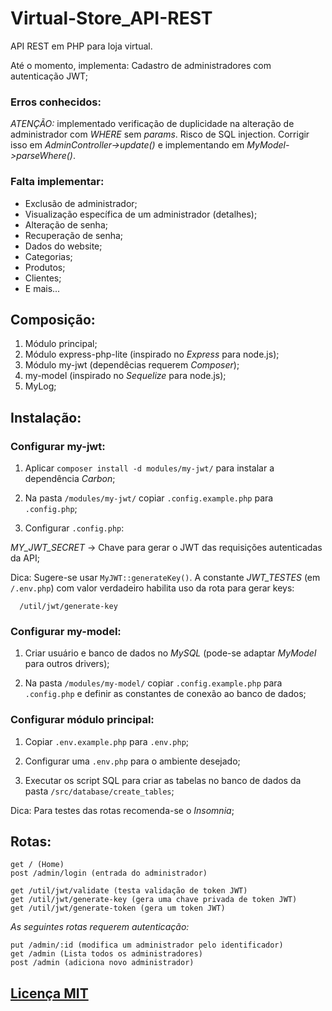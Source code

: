 # Virtual-Store_API-REST
 API REST em PHP para loja virtual.

 Até o momento, implementa:
 Cadastro de administradores com autenticação JWT;

### Erros conhecidos:
 *ATENÇÃO:* implementado verificação de duplicidade na alteração de administrador com _WHERE_ sem _params_. Risco de SQL injection. Corrigir isso em _AdminController->update()_ e implementando em _MyModel->parseWhere()_.

### Falta implementar:
 - Exclusão de administrador;
 - Visualização específica de um administrador (detalhes);
 - Alteração de senha;
 - Recuperação de senha;
 - Dados do website;
 - Categorias;
 - Produtos;
 - Clientes;
 - E mais...
 
## Composição:
 1) Módulo principal;
 2) Módulo express-php-lite (inspirado no *Express* para node.js);
 3) Módulo my-jwt (dependêcias requerem *Composer*);
 4) my-model (inspirado no *Sequelize* para node.js);
 5) MyLog;


## Instalação:

### Configurar my-jwt:
 
 1) Aplicar `composer install -d modules/my-jwt/` para instalar a dependência *Carbon*;

 2) Na pasta `/modules/my-jwt/` copiar `.config.example.php` para `.config.php`;

 3) Configurar `.config.php`:

  *MY_JWT_SECRET* -> Chave para gerar o JWT das requisições autenticadas da API;
    
  Dica: Sugere-se usar `MyJWT::generateKey()`.
  A constante *JWT_TESTES* (em `/.env.php`) com valor verdadeiro habilita uso da rota para gerar keys:
       
      /util/jwt/generate-key

### Configurar my-model:

  1) Criar usuário e banco de dados no *MySQL* (pode-se adaptar *MyModel* para outros drivers);

  2) Na pasta `/modules/my-model/` copiar `.config.example.php` para `.config.php` e definir as constantes de conexão ao banco de dados;

### Configurar módulo principal:
 
 1) Copiar `.env.example.php` para `.env.php`;

 2) Configurar uma `.env.php` para o ambiente desejado;

 3) Executar os script SQL para criar as tabelas no banco de dados da pasta `/src/database/create_tables`;

 Dica: Para testes das rotas recomenda-se o *Insomnia*;


## Rotas:

    get / (Home)
    post /admin/login (entrada do administrador)
  
    get /util/jwt/validate (testa validação de token JWT)
    get /util/jwt/generate-key (gera uma chave privada de token JWT)
    get /util/jwt/generate-token (gera um token JWT)

  *As seguintes rotas requerem autenticação:*

    put /admin/:id (modifica um administrador pelo identificador)
    get /admin (Lista todos os administradores)
    post /admin (adiciona novo administrador)


## <a href="LICENSE">Licença MIT</a>
